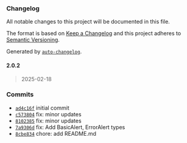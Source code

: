 ### Changelog

All notable changes to this project will be documented in this file.

The format is based on [Keep a Changelog](https://keepachangelog.com/en/1.0.0/)
and this project adheres to [Semantic Versioning](https://semver.org/spec/v2.0.0.html).

Generated by [`auto-changelog`](https://github.com/CookPete/auto-changelog).

#### 2.0.2

> 2025-02-18

### Commits

- [`ad4c16f`](https://github.com/ChumsInc/chums-ui-utils/commit/ad4c16ff4a06c842ca415bb0d25ca0f0834e8cd9)  initial commit
- [`c573804`](https://github.com/ChumsInc/chums-ui-utils/commit/c5738048c4e831d5f67d1c1b1dfa014262b6c62a)  fix: minor updates
- [`8102385`](https://github.com/ChumsInc/chums-ui-utils/commit/8102385a48102ceb42bb41d726963db9829cc1bc)  fix: minor updates
- [`7a9306d`](https://github.com/ChumsInc/chums-ui-utils/commit/7a9306d004cfcce41c69d89402dd3f08e442c894)  fix: Add BasicAlert, ErrorAlert types
- [`8cbe834`](https://github.com/ChumsInc/chums-ui-utils/commit/8cbe8343f0fdce2424aa9bd0391b8bc1915bd87a)  chore: add README.md
